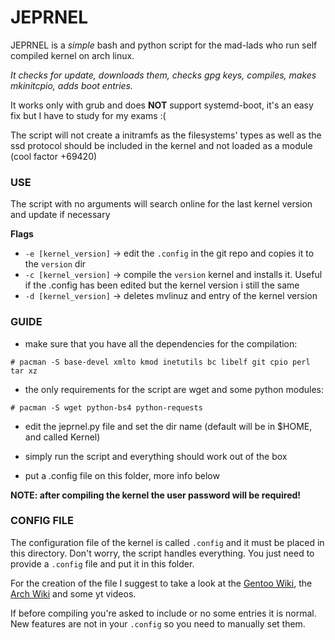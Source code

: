 # JEPRNEL

JEPRNEL is a *simple* bash and python script for the mad-lads who run self compiled kernel on arch linux.

*It checks for update, downloads them, checks gpg keys, compiles, makes mkinitcpio, adds boot entries.*

It works only with grub and does **NOT** support systemd-boot, it's an easy fix but I have to study for my exams :(

The script will not create a initramfs as the filesystems' types as well as the ssd protocol should be included in the kernel and not loaded as a module (cool factor +69420)

### USE

The script with no arguments will search online for the last kernel version and update if necessary

**Flags**


- `-e [kernel_version]` -> edit the `.config` in the git repo and copies it to the `version` dir
- `-c [kernel_version]` -> compile the `version` kernel and installs it. Useful if the .config has been edited but the kernel version i still the same
- `-d [kernel_version]` -> deletes mvlinuz and entry of the kernel version

### GUIDE

- make sure that you have all the dependencies for the compilation:

`# pacman -S base-devel xmlto kmod inetutils bc libelf git cpio perl tar xz`

- the only requirements for the script are wget and some python modules:

`# pacman -S wget python-bs4 python-requests`

- edit the jeprnel.py file and set the dir name (default will be in $HOME, and called Kernel)

- simply run the script and everything should work out of the box

- put a .config file on this folder, more info below

**NOTE: after compiling the kernel the user password will be required!**

### CONFIG FILE

The configuration file of the kernel is called `.config` and it must be placed in this directory. Don't worry, the script handles everything. You just need to provide a `.config` file and put it in this folder.

For the creation of the file I suggest to take a look at the [Gentoo Wiki](https://wiki.gentoo.org/wiki/Kernel/Configuration), the [Arch Wiki](https://wiki.archlinux.org/title/Kernel/Traditional_compilation) and some yt videos.

If before compiling you're asked to include or no some entries it is normal. New features are not in your `.config` so you need to manually set them.
